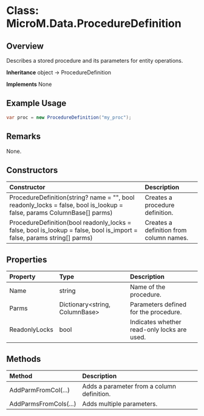 # Class: MicroM.Data.ProcedureDefinition
## Overview
Describes a stored procedure and its parameters for entity operations.

**Inheritance**
object -> ProcedureDefinition

**Implements**
None

## Example Usage
```csharp
var proc = new ProcedureDefinition("my_proc");
```
## Remarks
None.

## Constructors
| Constructor | Description |
|:------------|:-------------|
| ProcedureDefinition(string? name = "", bool readonly_locks = false, bool is_lookup = false, params ColumnBase[] parms) | Creates a procedure definition. |
| ProcedureDefinition(bool readonly_locks = false, bool is_lookup = false, bool is_import = false, params string[] parms) | Creates a definition from column names. |

## Properties
| Property | Type | Description |
|:------------|:-------------|:-------------|
| Name | string | Name of the procedure. |
| Parms | Dictionary<string, ColumnBase> | Parameters defined for the procedure. |
| ReadonlyLocks | bool | Indicates whether read-only locks are used. |

## Methods
| Method | Description |
|:------------|:-------------|
| AddParmFromCol(...) | Adds a parameter from a column definition. |
| AddParmsFromCols(...) | Adds multiple parameters. |

